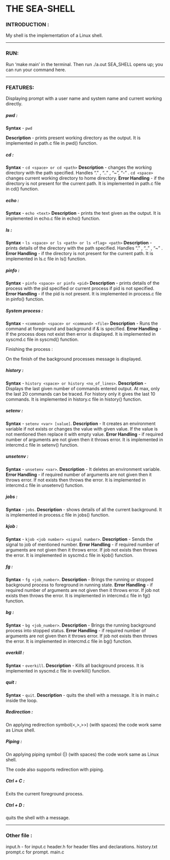 
# THE SEA-SHELL 

### INTRODUCTION :
My shell is the implementation of a Linux shell.

----------------------------------------------------------------------------------------------------------

### RUN:
Run ‘make main’ in the terminal.
Then run ./a.out
SEA_SHELL opens up; you can run your command here.

----------------------------------------------------------------------------------------------------------

### FEATURES:
Displaying prompt with a user name and system name and current working directly.

##### pwd :

**Syntax** - `pwd`

**Description** - prints present working directory as the output.
            It is implemented in path.c file in pwd() function.

##### cd :
    
**Syntax** - `cd <space> or cd <path>`
**Description** - changes the working directory with the path specified. Handles “.” , “..” , “~”, “-” .
            `cd <space>` changes current working directory to home directory.
**Error Handling** - if the directory is not present for the current path.
It is implemented in path.c file in cd() function.

##### echo :
    
**Syntax** - `echo <text>`
**Description** - prints the text given as the output.
It is implemented in echo.c file in echo() function.

##### ls :
    
**Syntax** - `ls <space> or ls <path> or ls <flag> <path>`
**Description** - prints details of the directory with the path specified. Handles “.” , “..” , “~” .
**Error Handling** - if the directory is not present for the current path.
It is implemented in ls.c file in ls() function.

##### pinfo :

**Syntax** - `pinfo <space> or pinfo <pid>`
**Description** - prints details of the process with the pid specified or current process if pid is not specified.
**Error Handling** - if the pid is not present.
It is implemented in process.c file in pinfo() function.

##### System process :
    
**Syntax** - `<command> <space> or <command> <file>`
**Description** - Runs the command at foreground and background if & is specified.
**Error Handling** - If the process does not exist then error is displayed.
It is implemented in syscmd.c file in syscmd() function.
    
Finishing the process : 
    
On the finish of the background processes message is displayed.

##### history :
    
**Syntax** - `history <space> or history <no_of_lines>`.
**Description** - Displays the last given number of commands entered output.
            At max, only the last 20 commands can be traced.
            For history only it gives the last 10 commands.
It is implemented in history.c file in history() function.

##### setenv :
    
**Syntax** - `setenv <var> [value]`.
**Description** - It creates an environment variable if not exists or changes the value with given value. 
            If the value is not mentioned then replace it with empty value.
**Error Handling** - if required number of arguments are not given then it throws error.
It is implemented in intercmd.c file in setenv() function.

##### unsetenv :
    
**Syntax** - `unsetenv <var>`.
**Description** - It deletes an environment variable. 
**Error Handling** - if required number of arguments are not given then it throws error. If not exists then throws the error.
It is implemented in intercmd.c file in unsetenv() function.

##### jobs :
    
**Syntax** - `jobs`.
**Description** - shows details of all the current background. 
It is implemented in process.c file in jobs() function.

##### kjob :
    
**Syntax** - `kjob <job number> <signal number>`.
**Description** - Sends the signal to job of mentioned number. 
**Error Handling** - if required number of arguments are not given then it throws error. If job not exists then throws the error.
It is implemented in syscmd.c file in kjob() function.

##### fg :
    
**Syntax** - `fg <job_number>`.
**Description** - Brings the running or stopped background process to foreground in running state. 
**Error Handling** - if required number of arguments are not given then it throws error. If job not exists then throws the error.
It is implemented in intercmd.c file in fg() function.

##### bg :
    
**Syntax** - `bg <job_number>`.
**Description** - Brings the running  background process into stopped status. 
**Error Handling** - if required number of arguments are not given then it throws error. If job not exists then throws the error.
It is implemented in intercmd.c file in bg() function.

##### overkill :
    
**Syntax** - `overkill`.
**Description** - Kills all background process. 
It is implemented in syscmd.c file in overkill() function.

##### quit :
    
**Syntax** - `quit`.
**Description** - quits the shell with a message.
It is in main.c inside the loop.

##### Redirection : 
    
On applying redirection symbol(<,>,>>) (with spaces) the code work same as Linux shell.

##### Piping : 
    
On applying piping symbol (|) (with spaces) the code work same as Linux shell.

The code also supports redirection with piping.

##### Ctrl + C :

Exits the current foreground process.

##### Ctrl + D :

quits the shell with a message.

----------------------------------------------------------------------------------------------------------

### Other file : 

input.h - for input.c
header.h for header files and declarations.
history.txt
prompt.c for prompt.
main.c
